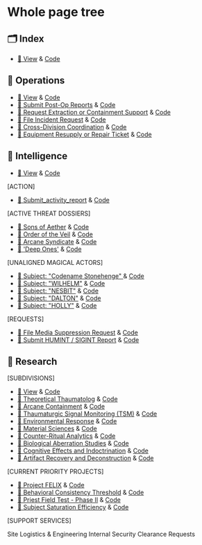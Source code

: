 # Whole page tree 

## 🗂 Index
- [📘 View](https://bodaga.github.io/Bodaga/) & [Code](https://github.com/Bodaga/Bodaga/blob/main/index.html)

## 🧩 Operations
- [📘 View](https://bodaga.github.io/Bodaga/operations.html) & [Code](operations.html)
- [📘 Submit Post-Op Reports](https://bodaga.github.io/Bodaga/post_op_report.html) & [Code](post_op_report.html)
- [📘 Request Extraction or Containment Support](https://bodaga.github.io/Bodaga/request_extraction.html) & [Code](request_extraction.html)
- [📘 File Incident Request](https://bodaga.github.io/Bodaga/file_incident.html) & [Code](file_incident.html)
- [📘 Cross-Division Coordination](https://bodaga.github.io/Bodaga/request_coordination.html) & [Code](request_coordination.html)
- [📘 Equipment Resupply or Repair Ticket](https://bodaga.github.io/Bodaga/equipment_resupply.html) & [Code](https://github.com/Bodaga/Bodaga/blob/main/equipment_resupply.html)
  

## 🧩 Intelligence
- [📘 View](https://bodaga.github.io/Bodaga/intelligence.html) & [Code](https://github.com/Bodaga/Bodaga/blob/main/intelligence.html)

[ACTION]
- [📘 Submit_activity_report](https://bodaga.github.io/Bodaga/submit_activity_report.html) & [Code](submit_activity_report.html)
  
[ACTIVE THREAT DOSSIERS]
- [📘 Sons of Aether](https://bodaga.github.io/Bodaga/soa.html) & [Code](soa.html)
- [📘 Order of the Veil](https://bodaga.github.io/Bodaga/ootv.html) & [Code](ootv.html)
- [📘 Arcane Syndicate](https://bodaga.github.io/Bodaga/arcane_syndicate.html) & [Code](arcane_syndicate.html)
- [📘 'Deep Ones'](https://bodaga.github.io/Bodaga/deep_ones.html) & [Code](deep_ones.html)
  
[UNALIGNED MAGICAL ACTORS]
- [📘 Subject: "Codename Stonehenge" ](https://bodaga.github.io/Bodaga/post_djoser_briefing.html) & [Code](post_djoser_briefing.html)
- [📘 Subject: "WILHELM"](https://bodaga.github.io/Bodaga/wilhelm.html) & [Code](wilhelm.html)
- [📘 Subject: "NESBIT"](https://bodaga.github.io/Bodaga/nesbitt.html) & [Code](nesbitt.html)
- [📘 Subject: "DALTON"](https://bodaga.github.io/Bodaga/dalton.html) & [Code](dalton.html)
- [📘 Subject: "HOLLY"](https://bodaga.github.io/Bodaga/holly.html) & [Code](holly.html)
  
[REQUESTS]
- [📘 File Media Suppression Request](https://bodaga.github.io/Bodaga/file_media_suppression.html) & [Code](file_media_suppression.html)
- [📘 Submit HUMINT / SIGINT Report](https://bodaga.github.io/Bodaga/submit_humint_sigint.html) & [Code](submit_humint_sigint.html)

## 🧩 Research
[SUBDIVISIONS]
- [📘 View](https://bodaga.github.io/Bodaga/research.html) & [Code](https://github.com/Bodaga/Bodaga/blob/main/research.html)
- [📘 Theoretical Thaumatolog](https://bodaga.github.io/Bodaga/theoretical_thaumatology.html) & [Code](https://github.com/Bodaga/Bodaga/blob/main/theoretical_thaumatology.html)
- [📘 Arcane Containment](https://bodaga.github.io/Bodaga/arcane_containment.html) & [Code](https://github.com/Bodaga/Bodaga/blob/main/arcane_containment.html)
- [📘 Thaumaturgic Signal Monitoring (TSM)](https://bodaga.github.io/Bodaga/thaumaturgic_signal_monitoring.html) & [Code](https://github.com/Bodaga/Bodaga/blob/main/thaumaturgic_signal_monitoring.html)
- [📘 Environmental Response](https://bodaga.github.io/Bodaga/environmental_response.html) & [Code](https://github.com/Bodaga/Bodaga/blob/main/environmental_response.html)
- [📘 Material Sciences](https://bodaga.github.io/Bodaga/material_sciences.html) & [Code](https://github.com/Bodaga/Bodaga/blob/main/material_sciences.html)
- [📘 Counter-Ritual Analytics](https://bodaga.github.io/Bodaga/counter_ritual_analytics.html) & [Code](https://github.com/Bodaga/Bodaga/blob/main/counter_ritual_analytics.html)
- [📘 Biological Aberration Studies](https://bodaga.github.io/Bodaga/biological_aberration_studies.html) & [Code](https://github.com/Bodaga/Bodaga/blob/main/biological_aberration_studies.html)
- [📘 Cognitive Effects and Indoctrination](https://bodaga.github.io/Bodaga/cognitive_effects.html) & [Code](https://github.com/Bodaga/Bodaga/blob/main/cognitive_effects.html)
- [📘 Artifact Recovery and Deconstruction](https://bodaga.github.io/Bodaga/artifact_recovery.html) & [Code](https://github.com/Bodaga/Bodaga/blob/main/artifact_recovery.html)

[CURRENT PRIORITY PROJECTS]
- [📘 Project FELIX](https://bodaga.github.io/Bodaga/project_felix.html) & [Code](https://github.com/Bodaga/Bodaga/blob/main/project_felix.html)
- [📘 Behavioral Consistency Threshold](https://bodaga.github.io/Bodaga/behavioral_threshold.html) & [Code](https://github.com/Bodaga/Bodaga/blob/main/behavioral_threshold.html)
- [📘 Priest Field Test - Phase II](https://bodaga.github.io/Bodaga/priest_field_test.html) & [Code](https://github.com/Bodaga/Bodaga/blob/main/priest_field_test.html)
- [📘 Subject Saturation Efficiency](https://bodaga.github.io/Bodaga/subject_saturation_efficiency.html) & [Code](https://github.com/Bodaga/Bodaga/blob/main/subject_saturation_efficiency.html)


[SUPPORT SERVICES]

Site Logistics & Engineering
Internal Security Clearance Requests
